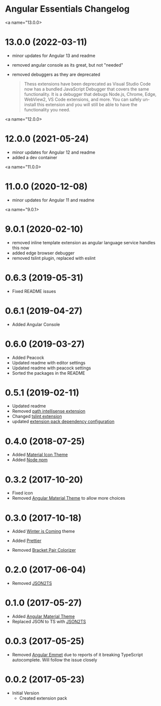 # Angular Essentials Changelog

<a name="13.0.0></a>

# 13.0.0 (2022-03-11)

- minor updates for Angular 13 and readme
- removed angular console as its great, but not "needed"
- removed debuggers as they are deprecated

  > Thess extensions have been deprecated as Visual Studio Code now has a bundled JavaScript Debugger that covers the same functionality. It is a debugger that debugs Node.js, Chrome, Edge, WebView2, VS Code extensions, and more. You can safely un-install this extension and you will still be able to have the functionality you need.

<a name="12.0.0></a>

# 12.0.0 (2021-05-24)

- minor updates for Angular 12 and readme
- added a dev container

<a name="11.0.0></a>

# 11.0.0 (2020-12-08)

- minor updates for Angular 11 and readme

<a name="9.0.1></a>

# 9.0.1 (2020-02-10)

- removed inline template extension as angular language service handles this now
- added edge browser debugger
- removed tslint plugin, replaced with eslint

<a name="0.6.3"></a>

# 0.6.3 (2019-05-31)

- Fixed README issues

<a name="0.6.1"></a>

# 0.6.1 (2019-04-27)

- Added Angular Console

<a name="0.6.0"></a>

# 0.6.0 (2019-03-27)

- Added Peacock
- Updated readme with editor settings
- Updated readme with peacock settings
- Sorted the packages in the README

<a name="0.5.1"></a>

# 0.5.1 (2019-02-11)

- Updated readme
- Removed [path intellisense extension](https://github.com/johnpapa/vscode-angular-essentials/pull/15)
- Changed [tslint extension](https://github.com/johnpapa/vscode-angular-essentials/pull/25)
- updated [extension pack dependency configuration](https://github.com/johnpapa/vscode-angular-essentials/pull/14)

<a name="0.4.0"></a>

# 0.4.0 (2018-07-25)

- Added [Material Icon Theme](https://marketplace.visualstudio.com/items?itemName=pkief.material-icon-theme)
- Added [Node npm](https://marketplace.visualstudio.com/items?itemName=eg2.vscode-npm-script)

<a name="0.3.2"></a>

# 0.3.2 (2017-10-20)

- Fixed icon
- Removed [Angular Material Theme](https://marketplace.visualstudio.com/items?itemName=PKief.material-icon-theme) to allow more choices

<a name="0.3.0"></a>

# 0.3.0 (2017-10-18)

- Added [Winter is Coming](https://marketplace.visualstudio.com/items?itemName=johnpapa.winteriscoming) theme
- Added [Prettier](https://marketplace.visualstudio.com/items?itemName=esbenp.prettier-vscode)

- Removed [Bracket Pair Colorizer](https://marketplace.visualstudio.com/items?itemName=CoenraadS.bracket-pair-colorizer)

<a name="0.2.0"></a>

# 0.2.0 (2017-06-04)

- Removed [JSON2TS](https://marketplace.visualstudio.com/items?itemName=GregorBiswanger.json2ts)

<a name="0.1.0"></a>

# 0.1.0 (2017-05-27)

- Added [Angular Material Theme](https://marketplace.visualstudio.com/items?itemName=PKief.material-icon-theme)
- Replaced JSON to TS with [JSON2TS](https://marketplace.visualstudio.com/items?itemName=GregorBiswanger.json2ts)

<a name="0.0.3"></a>

# 0.0.3 (2017-05-25)

- Removed [Angular Emmet](https://marketplace.visualstudio.com/items?itemName=jakethashi.vscode-angular2-emmet) due to reports of it breaking TypeScript autocomplete. Will follow the issue closely

<a name="0.0.2"></a>

# 0.0.2 (2017-05-23)

- Initial Version
  - Created extension pack
